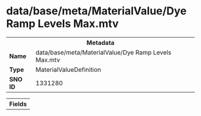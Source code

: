 <h1>data/base/meta/MaterialValue/Dye Ramp Levels Max.mtv</h1><table><tr><th colspan="100%">Metadata</th></tr><tr><td><b>Name</b></td><td>data/base/meta/MaterialValue/Dye Ramp Levels Max.mtv</td></tr><tr><td><b>Type</b></td><td>MaterialValueDefinition</td></tr><tr><td><b>SNO ID</b></td><td>1331280</td></tr></table>

<table><tr><th colspan="100%">Fields</th></tr></table>

